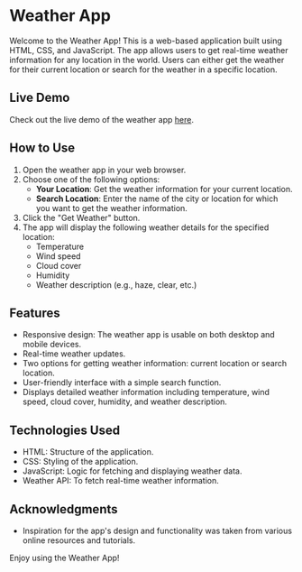 # Weather App

Welcome to the Weather App! This is a web-based application built using HTML, CSS, and JavaScript. The app allows users to get real-time weather information for any location in the world. Users can either get the weather for their current location or search for the weather in a specific location.

## Live Demo
Check out the live demo of the weather app [here](https://search-for-weather.netlify.app/).

## How to Use
1. Open the weather app in your web browser.
2. Choose one of the following options:
   - **Your Location**: Get the weather information for your current location.
   - **Search Location**: Enter the name of the city or location for which you want to get the weather information.
3. Click the "Get Weather" button.
4. The app will display the following weather details for the specified location:
   - Temperature
   - Wind speed
   - Cloud cover
   - Humidity
   - Weather description (e.g., haze, clear, etc.)

## Features
- Responsive design: The weather app is usable on both desktop and mobile devices.
- Real-time weather updates.
- Two options for getting weather information: current location or search location.
- User-friendly interface with a simple search function.
- Displays detailed weather information including temperature, wind speed, cloud cover, humidity, and weather description.

## Technologies Used
- HTML: Structure of the application.
- CSS: Styling of the application.
- JavaScript: Logic for fetching and displaying weather data.
- Weather API: To fetch real-time weather information.


## Acknowledgments
- Inspiration for the app's design and functionality was taken from various online resources and tutorials.

Enjoy using the Weather App!
